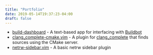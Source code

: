 ```yaml
---
title: "Portfolio"
date: 2019-05-14T19:37:23-04:00
draft: false
---
```


* [build-dashboard](/build-dashboard) - A text-based app for interfacing with [Buildbot](https://github.com/buildbot/buildbot) 
* [clang_complete-cmake.vim](https://github.com/ReverentEngineer/clang_complete-cmake.vim) - A plugin for [clang_complete](https://github.com/Rip-Rip/clang_complete) that finds sources using the CMake server.
* [netrw-sidebar.vim](https://github.com/ReverentEngineer/netrw-sidebar.vim) - A basic netrw sidebar plugin
